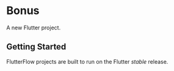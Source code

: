 # Bonus

A new Flutter project.

## Getting Started

FlutterFlow projects are built to run on the Flutter _stable_ release.
